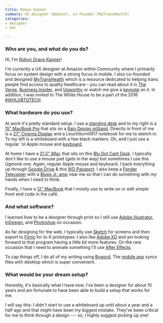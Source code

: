 ```yaml
---
title: Robyn Kanner
summary: UX designer (Amazon), co-founder (MyTransHealth)
categories:
- designer
- mac

---
```


### Who are you, and what do you do?

Hi, I'm [Robyn Grace Kanner](http://robynkanner.com/ "Robyn's website.")!

I'm currently a UX designer at Amazon within Community where I primarily focus on system design with a strong focus in mobile. I also co-founded and designed [MyTransHealth](http://mytranshealth.com/ "A service for helping trans people link up with appropriate healthcare.") which is a resource dedicated to helping trans people find access to quality healthcare - you can read about it in [The Verge](http://www.theverge.com/2016/5/4/11592644/mytranshealth-website-doctors-trans-community-lgbt "The Verge's article about MyTransHealth."), [Business Insider](http://www.businessinsider.com/transgender-healthcare-website-mytranshealth-launches-a-kickstarter-2015-7 "Business Insider's article about MyTransHealth."), and [Upworthy](http://www.upworthy.com/its-hard-being-trans-its-even-harder-when-you-cant-find-a-doctor-a-new-site-hopes-to-fix-that "Upworthy's article about MyTransHealth.") or watch me give a [keynote](https://www.youtube.com/watch?v=tvvMaPRVFb8 "Robyn's MyTransHealth keynote video on YouTube.") on it. In addition, I was invited to The White House to be a part of the 2016 [#WHLGBTQTECH](http://www.recode.net/2016/8/24/12623276/white-house-taps-lgbt-techies "Recode's article about a gathering of LGBTQ tech people at The White House.").

### What hardware do you use?

At work it's pretty standard setup. I use a [standing desk][jarvis-bamboo] and to my right is a [15" MacBook Pro][macbook-pro] that sits on a [Rain Design mStand][mstand]. Directly in front of me is a [27" Cinema Display][cinema-display] and a Leuchtturm1917 notebook for me to sketch in. To my left is a whiteboard with a few black markers. Oh, and I just use a regular 'ol Apple mouse and [keyboard][].

At home I have a [21.5" iMac][imac] that sits on this [Blu Dot Cant Desk][cant]. I typically don't like to use a mouse pad (gets in the way) but sometimes I use this Ugmonk one. Again, regular Apple mouse and keyboard. I back everything up through [Google Drive][google-drive] & this [WD Passport][my-passport-ultra]. I also keep a [Fender Telecaster][telecaster] with a [Blues Jr. amp][blues-junior-iii] near me so that I can do something with my hands when I need to think.

Finally, I have a [12" MacBook][macbook.2] that I mostly use to write on or edit simple front end code in the café.

### And what software?

I learned how to be a designer through print so I still use [Adobe Illustrator][illustrator], [InDesign][], and [Photoshop][] on occasion.

As far designing for the web, I typically use [Sketch][] for screens and then export to [Flinto][] for lo-fi prototypes. I also like [Adobe XD][experience-design] and am looking forward to that program having a little bit more features. On the rare occasion that I need to animate something I'll use [After Effects][after-effects].

To cap things off, I do all of my writing using [Byword][]. The [mobile app][byword-ios] syncs files with desktop which is super convenient.

### What would be your dream setup?

Honestly, it's basically what I have now. I've been a designer for about 10 years and am fortunate to have been able to build a setup that works for me.

I will say this: I didn't start to use a whiteboard up until about a year and a half ago and that might have been my biggest mistake. They've been critical for me to think through a design --- so, I highly suggest picking up one!

[blues-junior-iii]: https://www.fender.com/guitar-amplifiers/contemporary/blues-junior-iii/product-2230500.html "A guitar amp."
[cant]: https://www.smartfurniture.com/products/Cant-Desk-by-Blu-Dot.html "A desk."
[cinema-display]: https://en.wikipedia.org/wiki/Apple_Cinema_Display "An LCD display."
[imac]: https://www.apple.com/imac/ "An all-in-one computer."
[jarvis-bamboo]: https://www.fully.com/standing-desks/jarvis/jarvis-adjustable-height-desk-bamboo.html "A standing desk."
[keyboard]: https://www.apple.com/keyboard/ "The keyboard."
[macbook-pro]: https://www.apple.com/macbook-pro/ "A laptop."
[macbook.2]: https://en.wikipedia.org/wiki/MacBook_(2015_version) "A very thin 12 inch laptop."
[mstand]: https://www.raindesigninc.com/mstand.html "A laptop stand."
[my-passport-ultra]: https://www.wdc.com/en/products/products.aspx?id=1000 "A portable external hard drive."
[telecaster]: https://en.wikipedia.org/wiki/Fender_Telecaster "An electric guitar."
[after-effects]: https://www.adobe.com/products/aftereffects.html "Motion graphics and video editing software."
[byword-ios]: https://itunes.apple.com/us/app/byword/id482063361 "A Markdown text editor app."
[byword]: https://bywordapp.com/ "A full-screen writing tool for the Mac."
[experience-design]: https://www.adobe.com/products/experience-design.html "Web design and prototyping software."
[flinto]: https://www.flinto.com/mac "App prototyping software for the Mac."
[google-drive]: https://drive.google.com/ "A cloud storage service."
[illustrator]: https://www.adobe.com/products/illustrator.html "A vector graphics editor."
[indesign]: https://www.adobe.com/products/indesign.html "A desktop/web publishing application."
[photoshop]: https://www.adobe.com/products/photoshop.html "A bitmap image editor."
[sketch]: https://www.sketchapp.com/ "A vector drawing application for Mac OS X."
